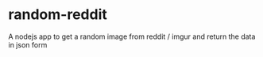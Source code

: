 # random-reddit
 A nodejs app to get a random image from reddit / imgur and return the data in json form
